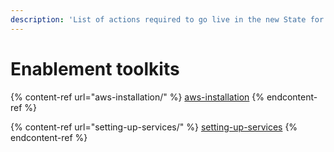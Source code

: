 ```yaml
---
description: 'List of actions required to go live in the new State for the mgramseva module:'
---
```


# Enablement toolkits

{% content-ref url="aws-installation/" %}
[aws-installation](aws-installation/)
{% endcontent-ref %}

{% content-ref url="setting-up-services/" %}
[setting-up-services](setting-up-services/)
{% endcontent-ref %}
